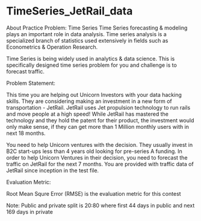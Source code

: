 # TimeSeries_JetRail_data

About Practice Problem: Time Series
Time Series forecasting & modeling plays an important role in data analysis. Time series analysis is a specialized branch of statistics used extensively in fields such as Econometrics & Operation Research.

Time Series is being widely used in analytics & data science. This is specifically designed time series problem for you and challenge is to forecast traffic.

Problem Statement:

 
This time you are helping out Unicorn Investors with your data hacking skills. They are considering making an investment in a new form of transportation - JetRail. JetRail uses Jet propulsion technology to run rails and move people at a high speed! While JetRail has mastered the technology and they hold the patent for their product, the investment would only make sense, if they can get more than 1 Million monthly users with in next 18 months.
 
You need to help Unicorn ventures with the decision. They usually invest in B2C start-ups less than 4 years old looking for pre-series A funding. In order to help Unicorn Ventures in their decision, you need to forecast the traffic on JetRail for the next 7 months. You are provided with traffic data of JetRail since inception in the test file.


Evaluation Metric:

Root Mean Squre Error (RMSE) is the evaluation metric for this contest

Note: Public and private split is 20:80 where first 44 days in public and next 169 days in private
